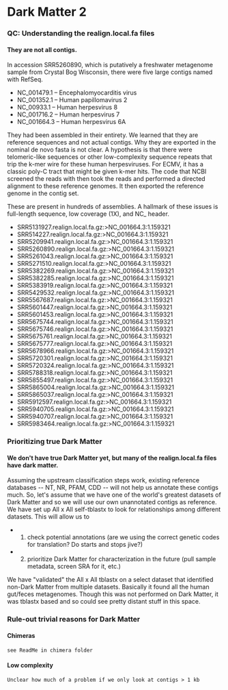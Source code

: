 # Dark Matter 2

### QC: Understanding the realign.local.fa files


#### They are not all contigs.



In accession SRR5260890, which is putatively a freshwater metagenome sample from Crystal Bog Wisconsin, there were five large contigs named with RefSeq.

  - NC_001479.1 – Encephalomyocarditis virus
  - NC_001352.1 – Human papillomavirus 2 
  - NC_00933.1 – Human herpesvirus 8
  - NC_001716.2 – Human herpesvirus 7
  - NC_001664.3 – Human herpesvirus 6A

They had been assembled in their entirety.  We learned that they are reference sequences and not actual contigs.  Why they are exported in the nominal de novo fasta is not clear.  A hypothesis is that there were telomeric-like sequences or other low-complexity sequence repeats that trip the k-mer wire for these human herpesviruses.  For ECMV, it has a classic poly-C tract that might be given k-mer hits.  The code that NCBI screened the reads with then took the reads and performed a directed alignment to these reference genomes.  It then exported the reference genome in the contig set.

These are present in hundreds of assemblies. A hallmark of these issues is full-length sequence, low coverage (1X), and NC_ header.

  - SRR5131927.realign.local.fa.gz:>NC_001664.3:1.159321
  - SRR514227.realign.local.fa.gz:>NC_001664.3:1.159321
  - SRR5209941.realign.local.fa.gz:>NC_001664.3:1.159321
  - SRR5260890.realign.local.fa.gz:>NC_001664.3:1.159321
  - SRR5261043.realign.local.fa.gz:>NC_001664.3:1.159321
  - SRR5271510.realign.local.fa.gz:>NC_001664.3:1.159321
  - SRR5382269.realign.local.fa.gz:>NC_001664.3:1.159321
  - SRR5382285.realign.local.fa.gz:>NC_001664.3:1.159321
  - SRR5383919.realign.local.fa.gz:>NC_001664.3:1.159321
  - SRR5429532.realign.local.fa.gz:>NC_001664.3:1.159321
  - SRR5567687.realign.local.fa.gz:>NC_001664.3:1.159321
  - SRR5601447.realign.local.fa.gz:>NC_001664.3:1.159321
  - SRR5601453.realign.local.fa.gz:>NC_001664.3:1.159321
  - SRR5675744.realign.local.fa.gz:>NC_001664.3:1.159321
  - SRR5675746.realign.local.fa.gz:>NC_001664.3:1.159321
  - SRR5675761.realign.local.fa.gz:>NC_001664.3:1.159321
  - SRR5675777.realign.local.fa.gz:>NC_001664.3:1.159321
  - SRR5678966.realign.local.fa.gz:>NC_001664.3:1.159321
  - SRR5720301.realign.local.fa.gz:>NC_001664.3:1.159321
  - SRR5720324.realign.local.fa.gz:>NC_001664.3:1.159321
  - SRR5788318.realign.local.fa.gz:>NC_001664.3:1.159321
  - SRR5855497.realign.local.fa.gz:>NC_001664.3:1.159321
  - SRR5865004.realign.local.fa.gz:>NC_001664.3:1.159321
  - SRR5865037.realign.local.fa.gz:>NC_001664.3:1.159321
  - SRR5912597.realign.local.fa.gz:>NC_001664.3:1.159321
  - SRR5940705.realign.local.fa.gz:>NC_001664.3:1.159321
  - SRR5940707.realign.local.fa.gz:>NC_001664.3:1.159321
  - SRR5983464.realign.local.fa.gz:>NC_001664.3:1.159321
  
  ### Prioritizing true Dark Matter
  
  #### We don't have true Dark Matter yet, but many of the realign.local.fa files have dark matter.  
  
  Assuming the upstream classification steps work, existing reference databases -- NT, NR, PFAM, CDD -- will not help us annotate these contigs much.  So, let's assume that we have one of the world's greatest datasets of Dark Matter and so we will use our own unannotated contigs as reference.  We have set up All x All self-tblastx to look for relationships among different datasets.  This will allow us to 
  - 1) check potential annotations (are we using the correct genetic codes for translation?  Do starts and stops jive?)
  - 2) prioritize Dark Matter for characterization in the future (pull sample metadata, screen SRA for it, etc.)
  
  We have "validated" the All x All tblastx on a select dataset that identified non-Dark Matter from multiple datasets.  Basically it found all the human gut/feces metagenomes.  Though this was not performed on Dark Matter, it was tblastx based and so could see pretty distant stuff in this space.
  
  ### Rule-out trivial reasons for Dark Matter
  
  #### Chimeras
    see ReadMe in chimera folder
  #### Low complexity
    Unclear how much of a problem if we only look at contigs > 1 kb
  
